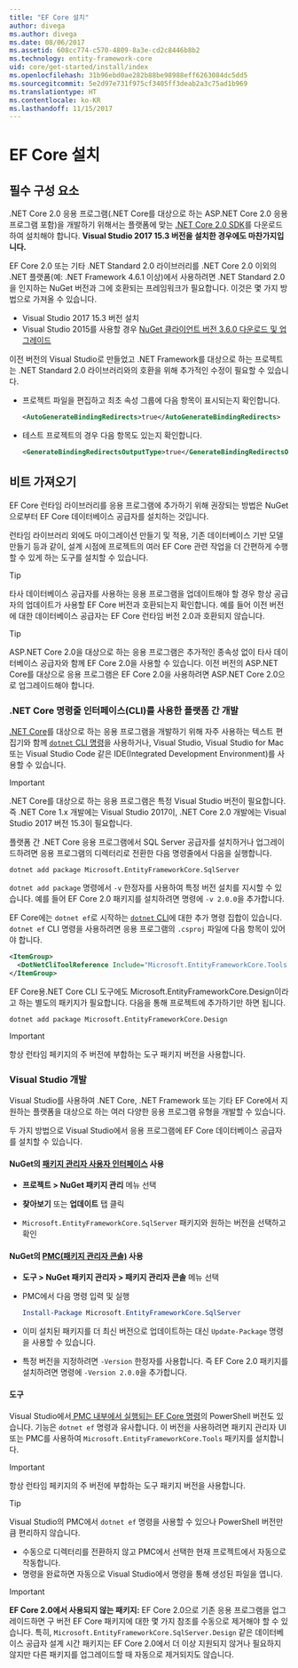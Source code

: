 ```yaml
---
title: "EF Core 설치"
author: divega
ms.author: divega
ms.date: 08/06/2017
ms.assetid: 608cc774-c570-4809-8a3e-cd2c8446b8b2
ms.technology: entity-framework-core
uid: core/get-started/install/index
ms.openlocfilehash: 31b96ebd0ae282b88be98988eff6263084dc5dd5
ms.sourcegitcommit: 5e2d97e731f975cf3405ff3deab2a3c75ad1b969
ms.translationtype: HT
ms.contentlocale: ko-KR
ms.lasthandoff: 11/15/2017
---
```

# <a name="installing-ef-core"></a>EF Core 설치

## <a name="prerequisites"></a>필수 구성 요소

.NET Core 2.0 응용 프로그램(.NET Core를 대상으로 하는 ASP.NET Core 2.0 응용 프로그램 포함)을 개발하기 위해서는 플랫폼에 맞는 [.NET Core 2.0 SDK](https://www.microsoft.com/net/download/core)를 다운로드하여 설치해야 합니다. **Visual Studio 2017 15.3 버전을 설치한 경우에도 마찬가지입니다.**

EF Core 2.0 또는 기타 .NET Standard 2.0 라이브러리를 .NET Core 2.0 이외의 .NET 플랫폼(예: .NET Framework 4.6.1 이상)에서 사용하려면 .NET Standard 2.0을 인지하는 NuGet 버전과 그에 호환되는 프레임워크가 필요합니다. 이것은 몇 가지 방법으로 가져올 수 있습니다.

* Visual Studio 2017 15.3 버전 설치
* Visual Studio 2015를 사용할 경우 [NuGet 클라이언트 버전 3.6.0 다운로드 및 업그레이드](https://www.nuget.org/downloads)

이전 버전의 Visual Studio로 만들었고 .NET Framework를 대상으로 하는 프로젝트는 .NET Standard 2.0 라이브러리와의 호환을 위해 추가적인 수정이 필요할 수 있습니다. 

* 프로젝트 파일을 편집하고 최초 속성 그룹에 다음 항목이 표시되는지 확인합니다.
  ``` xml
  <AutoGenerateBindingRedirects>true</AutoGenerateBindingRedirects>
  ```

* 테스트 프로젝트의 경우 다음 항목도 있는지 확인합니다.
  ``` xml
  <GenerateBindingRedirectsOutputType>true</GenerateBindingRedirectsOutputType>
  ```

## <a name="getting-the-bits"></a>비트 가져오기
EF Core 런타임 라이브러리를 응용 프로그램에 추가하기 위해 권장되는 방법은 NuGet으로부터 EF Core 데이터베이스 공급자를 설치하는 것입니다.

런타임 라이브러리 외에도 마이그레이션 만들기 및 적용, 기존 데이터베이스 기반 모델 만들기 등과 같이, 설계 시점에 프로젝트의 여러 EF Core 관련 작업을 더 간편하게 수행할 수 있게 하는 도구를 설치할 수 있습니다.

> [!TIP]  
> 타사 데이터베이스 공급자를 사용하는 응용 프로그램을 업데이트해야 할 경우 항상 공급자의 업데이트가 사용할 EF Core 버전과 호환되는지 확인합니다. 예를 들어 이전 버전에 대한 데이터베이스 공급자는 EF Core 런타임 버전 2.0과 호환되지 않습니다.  

> [!TIP]  
> ASP.NET Core 2.0을 대상으로 하는 응용 프로그램은 추가적인 종속성 없이 타사 데이터베이스 공급자와 함께 EF Core 2.0을 사용할 수 있습니다. 이전 버전의 ASP.NET Core를 대상으로 응용 프로그램은 EF Core 2.0을 사용하려면 ASP.NET Core 2.0으로 업그레이드해야 합니다.

<a name="cli"></a>
### <a name="cross-platform-development-using-the-net-core-command-line-interface-cli"></a>.NET Core 명령줄 인터페이스(CLI)를 사용한 플랫폼 간 개발

[.NET Core](https://www.microsoft.com/net/download/core)를 대상으로 하는 응용 프로그램을 개발하기 위해 자주 사용하는 텍스트 편집기와 함께 [`dotnet` CLI 명령](https://docs.microsoft.com/dotnet/core/tools/)을 사용하거나, Visual Studio, Visual Studio for Mac 또는 Visual Studio Code 같은 IDE(Integrated Development Environment)를 사용할 수 있습니다.

> [!IMPORTANT]  
> .NET Core를 대상으로 하는 응용 프로그램은 특정 Visual Studio 버전이 필요합니다. 즉 .NET Core 1.x 개발에는 Visual Studio 2017이, .NET Core 2.0 개발에는 Visual Studio 2017 버전 15.3이 필요합니다.

플랫폼 간 .NET Core 응용 프로그램에서 SQL Server 공급자를 설치하거나 업그레이드하려면 응용 프로그램의 디렉터리로 전환한 다음 명령줄에서 다음을 실행합니다.

``` Console
dotnet add package Microsoft.EntityFrameworkCore.SqlServer
```

`dotnet add package` 명령에서 `-v` 한정자를 사용하여 특정 버전 설치를 지시할 수 있습니다. 예를 들어 EF Core 2.0 패키지를 설치하려면 명령에 `-v 2.0.0`을 추가합니다.

EF Core에는 `dotnet ef`로 시작하는 [`dotnet` CLI](../../miscellaneous/cli/dotnet.md)에 대한 추가 명령 집합이 있습니다. `dotnet ef` CLI 명령을 사용하려면 응용 프로그램의 `.csproj` 파일에 다음 항목이 있어야 합니다.

``` xml
<ItemGroup>
  <DotNetCliToolReference Include="Microsoft.EntityFrameworkCore.Tools.DotNet" Version="2.0.0" />
</ItemGroup>
```

EF Core용.NET Core CLI 도구에도 Microsoft.EntityFrameworkCore.Design이라고 하는 별도의 패키지가 필요합니다. 다음을 통해 프로젝트에 추가하기만 하면 됩니다.

``` Console
dotnet add package Microsoft.EntityFrameworkCore.Design
```

> [!IMPORTANT]  
> 항상 런타임 페키지의 주 버전에 부합하는 도구 패키지 버전을 사용합니다.

<a name="visual-studio"></a>
### <a name="visual-studio-development"></a>Visual Studio 개발 

Visual Studio를 사용하여 .NET Core, .NET Framework 또는 기타 EF Core에서 지원하는 플랫폼을 대상으로 하는 여러 다양한 응용 프로그램 유형을 개발할 수 있습니다.

두 가지 방법으로 Visual Studio에서 응용 프로그램에 EF Core 데이터베이스 공급자를 설치할 수 있습니다.

#### <a name="using-nugets-package-manager-user-interfacehttpsdocsmicrosoftcomnugettoolspackage-manager-ui"></a>NuGet의 [패키지 관리자 사용자 인터페이스](https://docs.microsoft.com/nuget/tools/package-manager-ui) 사용

* **프로젝트 > NuGet 패키지 관리** 메뉴 선택

* **찾아보기** 또는 **업데이트** 탭 클릭

* `Microsoft.EntityFrameworkCore.SqlServer` 패키지와 원하는 버전을 선택하고 확인

#### <a name="using-nugets-package-manager-console-pmchttpsdocsmicrosoftcomnugettoolspackage-manager-console"></a>NuGet의 [PMC(패키지 관리자 콘솔)](https://docs.microsoft.com/nuget/tools/package-manager-console) 사용

* **도구 > NuGet 패키지 관리자 > 패키지 관리자 콘솔** 메뉴 선택

* PMC에서 다음 명령 입력 및 실행

  ``` PowerShell  
  Install-Package Microsoft.EntityFrameworkCore.SqlServer
  ```
* 이미 설치된 패키지를 더 최신 버전으로 업데이트하는 대신 `Update-Package` 명령을 사용할 수 있습니다.

* 특정 버전을 지정하려면 `-Version` 한정자를 사용합니다. 즉 EF Core 2.0 패키지를 설치하려면 명령에 `-Version 2.0.0`을 추가합니다.

#### <a name="tools"></a>도구

Visual Studio에서[ PMC 내부에서 실행되는 EF Core 명령](../../miscellaneous/cli/powershell.md)의 PowerShell 버전도 있습니다. 기능은 `dotnet ef` 명령과 유사합니다. 이 버전을 사용하려면 패키지 관리자 UI 또는 PMC를 사용하여 `Microsoft.EntityFrameworkCore.Tools` 패키지를 설치합니다.

> [!IMPORTANT]  
> 항상 런타임 페키지의 주 버전에 부합하는 도구 패키지 버전을 사용합니다.

> [!TIP]  
> Visual Studio의 PMC에서 `dotnet ef` 명령을 사용할 수 있으나 PowerShell 버전만큼 편리하지 않습니다.
> * 수동으로 디렉터리를 전환하지 않고 PMC에서 선택한 현재 프로젝트에서 자동으로 작동합니다.  
> * 명령을 완료하면 자동으로 Visual Studio에서 명령을 통해 생성된 파일을 엽니다.

> [!IMPORTANT]  
> **EF Core 2.0에서 사용되지 않는 패키지:** EF Core 2.0으로 기존 응용 프로그램을 업그레이드하면 구 버전 EF Core 패키지에 대한 몇 가지 참조를 수동으로 제거해야 할 수 있습니다. 특히, `Microsoft.EntityFrameworkCore.SqlServer.Design` 같은 데이터베이스 공급자 설계 시간 패키지는 EF Core 2.0에서 더 이상 지원되지 않거나 필요하지 않지만 다른 패키지를 업그레이드할 때 자동으로 제거되지도 않습니다.
